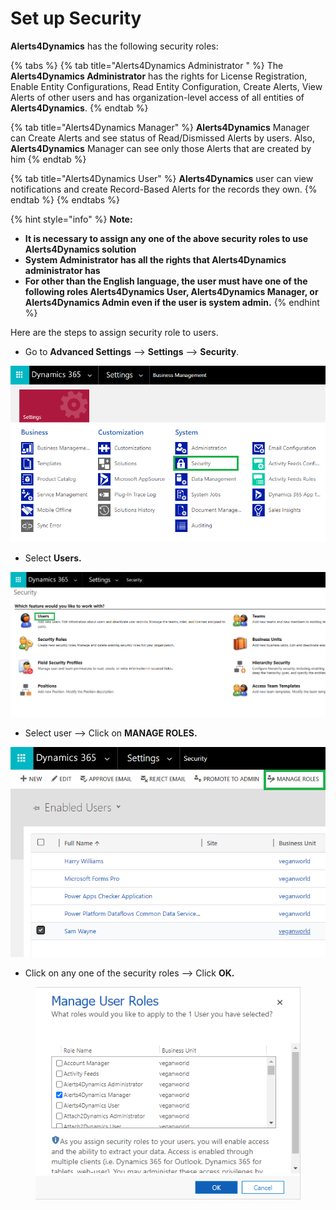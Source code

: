 # Set up Security

**Alerts4Dynamics** has the following security roles:

{% tabs %}
{% tab title="Alerts4Dynamics Administrator " %}
The **Alerts4Dynamics Administrator** has the rights for License Registration, Enable Entity Configurations, Read Entity Configuration, Create Alerts, View Alerts of other users and has organization-level access of all entities of **Alerts4Dynamics**.
{% endtab %}

{% tab title="Alerts4Dynamics Manager" %}
**Alerts4Dynamics** Manager can Create Alerts and see status of Read/Dismissed Alerts by users. Also, **Alerts4Dynamics** Manager can see only those Alerts that are created by him
{% endtab %}

{% tab title="Alerts4Dynamics User" %}
**Alerts4Dynamics** user can view notifications and create Record-Based Alerts for the records they own.
{% endtab %}
{% endtabs %}

{% hint style="info" %}
**Note:**&#x20;

* **It is necessary to assign any one of the above security roles to use Alerts4Dynamics solution**
* **System Administrator has all the rights that Alerts4Dynamics administrator has**
* **For other than the English language, the user must have one of the following roles Alerts4Dynamics User, Alerts4Dynamics Manager, or Alerts4Dynamics Admin even if the user is system admin.**
{% endhint %}

Here are the steps to assign security role to users.

* Go to **Advanced Settings** --> **Settings** --> **Security**.

![](<../../.gitbook/assets/aa (3).png>)

* Select **Users.**

![](<../../.gitbook/assets/bb (4).png>)

* Select user --> Click on **MANAGE ROLES.**

![](<../../.gitbook/assets/11 (4).png>)

* Click on any one of the security roles --> Click **OK.**

<figure><img src="../../.gitbook/assets/4 (26).png" alt=""><figcaption></figcaption></figure>
